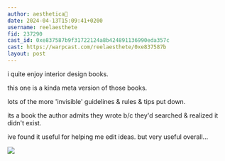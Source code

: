 ```yaml
---
author: aesthetica🎩
date: 2024-04-13T15:09:41+0200
username: reelaesthete
fid: 237290
cast_id: 0xe837587b9f31722124a8b424891136990eda357c
cast: https://warpcast.com/reelaesthete/0xe837587b
layout: post
---
```

i quite enjoy interior design books.   
  
this one is a kinda meta version of those books.   
  
lots of the more 'invisible' guidelines & rules & tips put down.   
  
its a book the author admits they wrote b/c they'd searched & realized it didn't exist.   
  
ive found it useful for helping me edit ideas. but very useful overall...  

![](https://imagedelivery.net/BXluQx4ige9GuW0Ia56BHw/045ea3ad-617c-4b8c-b029-104a84069b00/original)